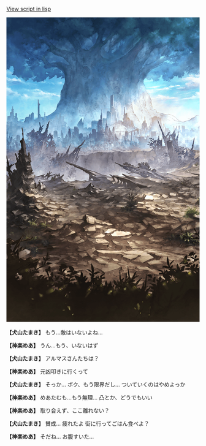 [View script in lisp](../scripts/202203043.txt)

![in_underwild.png](../images/backgrounds/in_underwild.png)

**【犬山たまき】**
もう…敵はいないよね…

**【神楽めあ】**
うん…もう、いないはず

**【犬山たまき】**
アルマスさんたちは？

**【神楽めあ】**
元凶叩きに行くって

**【犬山たまき】**
そっか…
ボク、もう限界だし…
ついていくのはやめよっか

**【神楽めあ】**
めあたむも…もう無理…
凸とか、どうでもいい

**【神楽めあ】**
取り合えず、ここ離れない？

**【犬山たまき】**
賛成…
疲れたよ
街に行ってごはん食べよ？

**【神楽めあ】**
そだね…
お腹すいた…
